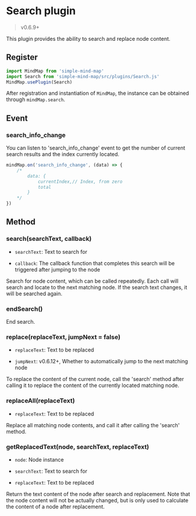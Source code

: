 # Search plugin

> v0.6.9+

This plugin provides the ability to search and replace node content.

## Register

```js
import MindMap from 'simple-mind-map'
import Search from 'simple-mind-map/src/plugins/Search.js'
MindMap.usePlugin(Search)
```

After registration and instantiation of `MindMap`, the instance can be obtained through `mindMap.search`.

## Event

### search_info_change

You can listen to 'search_info_change' event to get the number of current search results and the index currently located.

```js
mindMap.on('search_info_change', (data) => {
    /*
        data: {
            currentIndex,// Index, from zero
            total
        }
    */
})
```

## Method

### search(searchText, callback)

- `searchText`: Text to search for

- `callback`: The callback function that completes this search will be triggered after jumping to the node

Search for node content, which can be called repeatedly. Each call will search and locate to the next matching node. If the search text changes, it will be searched again.

### endSearch()

End search.

### replace(replaceText, jumpNext = false)

- `replaceText`: Text to be replaced

- `jumpNext`: v0.6.12+, Whether to automatically jump to the next matching node

To replace the content of the current node, call the 'search' method after calling it to replace the content of the currently located matching node.

### replaceAll(replaceText)

- `replaceText`: Text to be replaced

Replace all matching node contents, and call it after calling the 'search' method.

### getReplacedText(node, searchText, replaceText)

- `node`: Node instance

- `searchText`: Text to search for

- `replaceText`: Text to be replaced

Return the text content of the node after search and replacement. Note that the node content will not be actually changed, but is only used to calculate the content of a node after replacement.